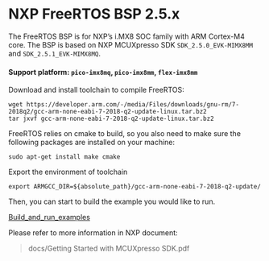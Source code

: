# NXP FreeRTOS BSP 2.5.x

The FreeRTOS BSP is for NXP’s i.MX8 SOC family with ARM Cortex-M4 core.
The BSP is based on NXP MCUXpresso SDK `SDK_2.5.0_EVK-MIMX8MM` and `SDK_2.5.1_EVK-MIMX8MQ`.


#### Support platform: `pico-imx8mq`, `pico-imx8mm`, `flex-imx8mm`

Download and install toolchain to compile FreeRTOS:
```
wget https://developer.arm.com/-/media/Files/downloads/gnu-rm/7-2018q2/gcc-arm-none-eabi-7-2018-q2-update-linux.tar.bz2
tar jxvf gcc-arm-none-eabi-7-2018-q2-update-linux.tar.bz2
```
FreeRTOS relies on cmake to build, so you also need to make sure the following packages are installed on your machine:

```
sudo apt-get install make cmake
```
Export the environment of toolchain
```
export ARMGCC_DIR=${absolute_path}/gcc-arm-none-eabi-7-2018-q2-update/
```
Then, you can start to build the example you would like to run.

[Build_and_run_examples](https://github.com/TechNexion/freertos-tn/wiki/Build_and_run_example)

Please refer to more information in NXP document:

> docs/Getting Started with MCUXpresso SDK.pdf
